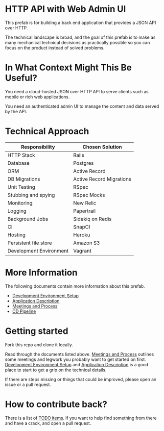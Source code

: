 # HTTP API with Web Admin UI

This prefab is for building a back end application that provides a JSON API over HTTP.

The technical landscape is broad, and the goal of this prefab is to make as many
mechanical technical decisions as practically possible so you can focus on the
product instead of solved problems.

# In What Context Might This Be Useful?

You need a cloud-hosted JSON over HTTP API to serve clients such as mobile or rich web applications.

You need an authenticated admin UI to manage the content and data served by the API.

# Technical Approach

| Responsibility          | Chosen Solution          |
| ----------------------- | ------------------------ |
| HTTP Stack              | Rails                    |
| Database                | Postgres                 |
| ORM                     | Active Record            |
| DB Migrations           | Active Record Migrations |
| Unit Testing            | RSpec                    |
| Stubbing and spying     | RSpec Mocks              |
| Monitoring              | New Relic                |
| Logging                 | Papertrail               |
| Background Jobs         | Sidekiq on Redis         |
| CI                      | SnapCI                   |
| Hosting                 | Heroku                   |
| Persistent file store   | Amazon S3                |
| Development Environment | Vagrant                  |

# More Information

The following documents contain more information about this prefab.

 - [Development Environment Setup][]
 - [Application Description][]
 - [Meetings and Process][]
 - [CD Pipeline][]

# Getting started

Fork this repo and clone it locally.

Read through the documents listed above. [Meetings and Process][] outlines some meetings and legwork you probably want to get started on first. [Development Environment Setup][] and [Application Description][] is a good place to start to get a grip on the technical details.

If there are steps missing or things that could be improved, please open an issue or a pull request.

# How to contribute back?

There is a list of [TODO items][]. If you want to help find something from there and have a crack, and open a pull request.


[Development Environment Setup]: docs/development-environment.md
[Application Description]:       docs/application-description.md
[Meetings and Process]:          docs/meetings-and-process.md
[CD Pipeline]:                   docs/cd-pipeline.md
[TODO items]:    TODO.md
